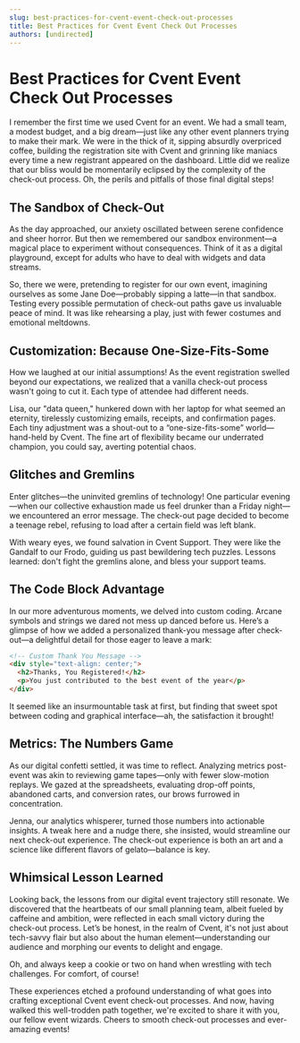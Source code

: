 ```yaml
---
slug: best-practices-for-cvent-event-check-out-processes
title: Best Practices for Cvent Event Check Out Processes
authors: [undirected]
---
```



# Best Practices for Cvent Event Check Out Processes

I remember the first time we used Cvent for an event. We had a small team, a modest budget, and a big dream—just like any other event planners trying to make their mark. We were in the thick of it, sipping absurdly overpriced coffee, building the registration site with Cvent and grinning like maniacs every time a new registrant appeared on the dashboard. Little did we realize that our bliss would be momentarily eclipsed by the complexity of the check-out process. Oh, the perils and pitfalls of those final digital steps!

## The Sandbox of Check-Out

As the day approached, our anxiety oscillated between serene confidence and sheer horror. But then we remembered our sandbox environment—a magical place to experiment without consequences. Think of it as a digital playground, except for adults who have to deal with widgets and data streams.

So, there we were, pretending to register for our own event, imagining ourselves as some Jane Doe—probably sipping a latte—in that sandbox. Testing every possible permutation of check-out paths gave us invaluable peace of mind. It was like rehearsing a play, just with fewer costumes and emotional meltdowns.

## Customization: Because One-Size-Fits-Some

How we laughed at our initial assumptions! As the event registration swelled beyond our expectations, we realized that a vanilla check-out process wasn't going to cut it. Each type of attendee had different needs. 

Lisa, our "data queen," hunkered down with her laptop for what seemed an eternity, tirelessly customizing emails, receipts, and confirmation pages. Each tiny adjustment was a shout-out to a “one-size-fits-some” world—hand-held by Cvent. The fine art of flexibility became our underrated champion, you could say, averting potential chaos.

## Glitches and Gremlins

Enter glitches—the uninvited gremlins of technology! One particular evening—when our collective exhaustion made us feel drunker than a Friday night—we encountered an error message. The check-out page decided to become a teenage rebel, refusing to load after a certain field was left blank.

With weary eyes, we found salvation in Cvent Support. They were like the Gandalf to our Frodo, guiding us past bewildering tech puzzles. Lessons learned: don't fight the gremlins alone, and bless your support teams.

## The Code Block Advantage

In our more adventurous moments, we delved into custom coding. Arcane symbols and strings we dared not mess up danced before us. Here’s a glimpse of how we added a personalized thank-you message after check-out—a delightful detail for those eager to leave a mark:

```html
<!-- Custom Thank You Message -->
<div style="text-align: center;">
  <h2>Thanks, You Registered!</h2>
  <p>You just contributed to the best event of the year</p>
</div>
```

It seemed like an insurmountable task at first, but finding that sweet spot between coding and graphical interface—ah, the satisfaction it brought!

## Metrics: The Numbers Game

As our digital confetti settled, it was time to reflect. Analyzing metrics post-event was akin to reviewing game tapes—only with fewer slow-motion replays. We gazed at the spreadsheets, evaluating drop-off points, abandoned carts, and conversion rates, our brows furrowed in concentration.

Jenna, our analytics whisperer, turned those numbers into actionable insights. A tweak here and a nudge there, she insisted, would streamline our next check-out experience. The check-out experience is both an art and a science like different flavors of gelato—balance is key.

## Whimsical Lesson Learned

Looking back, the lessons from our digital event trajectory still resonate. We discovered that the heartbeats of our small planning team, albeit fueled by caffeine and ambition, were reflected in each small victory during the check-out process. Let’s be honest, in the realm of Cvent, it's not just about tech-savvy flair but also about the human element—understanding our audience and morphing our events to delight and engage.

Oh, and always keep a cookie or two on hand when wrestling with tech challenges. For comfort, of course!

These experiences etched a profound understanding of what goes into crafting exceptional Cvent event check-out processes. And now, having walked this well-trodden path together, we're excited to share it with you, our fellow event wizards. Cheers to smooth check-out processes and ever-amazing events!